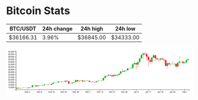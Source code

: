 # Bitcoin Stats

BTC/USDT|24h change|24h high|24h low|
|---|---|---|---|
|$36166.31|3.96%|$36845.00|$34333.00|

<img src="./chart.svg">
